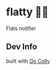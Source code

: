 # flatty 🕵🏾
Flats notifier


## Dev Info

built with [Go Colly ](https://pkg.go.dev/github.com/gocolly/colly)
 

